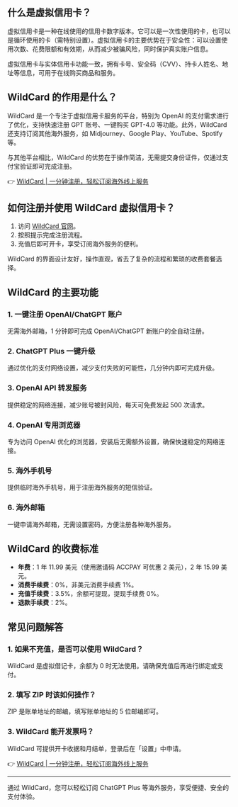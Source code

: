 ## 什么是虚拟信用卡？

虚拟信用卡是一种在线使用的信用卡数字版本。它可以是一次性使用的卡，也可以是循环使用的卡（需特别设置）。虚拟信用卡的主要优势在于安全性：可以设置使用次数、花费限额和有效期，从而减少被骗风险，同时保护真实账户信息。

虚拟信用卡与实体信用卡功能一致，拥有卡号、安全码（CVV）、持卡人姓名、地址等信息，可用于在线购买商品和服务。

## WildCard 的作用是什么？

WildCard 是一个专注于虚拟信用卡服务的平台，特别为 OpenAI 的支付需求进行了优化，支持快速注册 GPT 账号、一键购买 GPT-4.0 等功能。此外，WildCard 还支持订阅其他海外服务，如 Midjourney、Google Play、YouTube、Spotify 等。

与其他平台相比，WildCard 的优势在于操作简洁，无需提交身份证件，仅通过支付宝验证即可完成注册。

👉 [WildCard | 一分钟注册，轻松订阅海外线上服务](https://bit.ly/bewildcard)

## 如何注册并使用 WildCard 虚拟信用卡？

1. 访问 [WildCard 官网](https://bit.ly/bewildcard)。
2. 按照提示完成注册流程。
3. 充值后即可开卡，享受订阅海外服务的便利。

WildCard 的界面设计友好，操作直观，省去了复杂的流程和繁琐的收费套餐选择。

## WildCard 的主要功能

### 1. 一键注册 OpenAI/ChatGPT 账户
无需海外邮箱，1 分钟即可完成 OpenAI/ChatGPT 新账户的全自动注册。

### 2. ChatGPT Plus 一键升级
通过优化的支付网络设置，减少支付失败的可能性，几分钟内即可完成升级。

### 3. OpenAI API 转发服务
提供稳定的网络连接，减少账号被封风险，每天可免费发起 500 次请求。

### 4. OpenAI 专用浏览器
专为访问 OpenAI 优化的浏览器，安装后无需额外设置，确保快速稳定的网络连接。

### 5. 海外手机号
提供临时海外手机号，用于注册海外服务的短信验证。

### 6. 海外邮箱
一键申请海外邮箱，无需设置密码，方便注册各种海外服务。

## WildCard 的收费标准

- **年费**：1 年 11.99 美元（使用邀请码 ACCPAY 可优惠 2 美元），2 年 15.99 美元。
- **消费手续费**：0%，非美元消费手续费 1%。
- **充值手续费**：3.5%，余额可提现，提现手续费 0%。
- **退款手续费**：2%。

## 常见问题解答

### 1. 如果不充值，是否可以使用 WildCard？
WildCard 是虚拟借记卡，余额为 0 时无法使用。请确保充值后再进行绑定或支付。

### 2. 填写 ZIP 时该如何操作？
ZIP 是账单地址的邮编，填写账单地址的 5 位邮编即可。

### 3. WildCard 能开发票吗？
WildCard 可提供开卡收据和月结单，登录后在「设置」中申请。

👉 [WildCard | 一分钟注册，轻松订阅海外线上服务](https://bit.ly/bewildcard)

---

通过 WildCard，您可以轻松订阅 ChatGPT Plus 等海外服务，享受便捷、安全的支付体验。